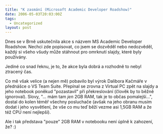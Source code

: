 ```yaml
---
title: "K zasmání (Microsoft Academic Developer Roadshow)"
date: 2006-05-03T20:03:00Z
tags:
  - Uncategorized
layout: post
---
```

Dnes se v Brně uskutečnila akce s názvem MS Academic Developer Roadshow. Nechci zde popisovat, co jsem se dozvěděl nebo nedozvěděl, každý si všeho všudy může stáhnout pro omrknutí slajdy, které byly používány.

Jediné co snad řeknu, je to, že akce byla dobrá a rozhodně to nebyl ztracený čas.

Co mě však velice (a nejen mě) pobavilo byl výrok Dalibora Kačmáře v přednášce o VS Team Suite. Přepínal se zrovna z Virtual PC zpět na slajdy a jeho notebook poněkud "pozastavil" při překreslování (člověk by to běžně ignoroval). Slovy, "... mám tam _jen_ 2GB RAM, tak je to občas pomalejší...", dostal do kolen téměř všechny posluchače (avšak na jeho obranu musím dodat i jeho vysvětlení, že vše co mu teď běží vezme asi 1,5GB RAM a že též CPU není nejlepší).

Ale i tak představa "pouze" 2GB RAM v notebooku není úplně k zahození, že? :)